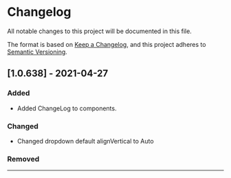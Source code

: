 # Changelog
All notable changes to this project will be documented in this file.

The format is based on [Keep a Changelog](https://keepachangelog.com/en/1.0.0/),
and this project adheres to [Semantic Versioning](https://semver.org/spec/v2.0.0.html).

## [1.0.638] - 2021-04-27

### Added
- Added ChangeLog to components.

### Changed
- Changed dropdown default alignVertical to Auto


### Removed


------


